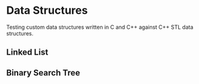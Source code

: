 # Data Structures

Testing custom data structures written in C and C++ against C++ STL data structures.

## Linked List

## Binary Search Tree
